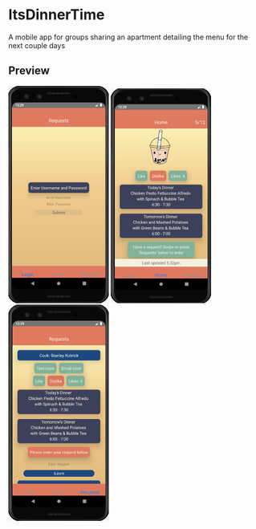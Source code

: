 # ItsDinnerTime
A mobile app for groups sharing an apartment detailing the menu for the next couple days

## Preview
<img src="https://github.com/ZovcIfzm/ItsDinnerTime/blob/master/readme/exampleLoginScreen.PNG" width="200"> <img src="https://github.com/ZovcIfzm/ItsDinnerTime/blob/master/readme/exampleHomeScreen.PNG" width="200"> <img src="https://github.com/ZovcIfzm/ItsDinnerTime/blob/master/readme/exampleRequestScreen.PNG" width="200"> 
